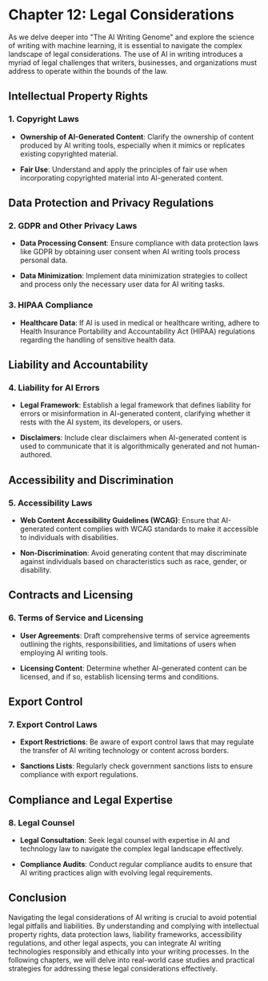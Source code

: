 Chapter 12: Legal Considerations
================================

As we delve deeper into "The AI Writing Genome" and explore the science of writing with machine learning, it is essential to navigate the complex landscape of legal considerations. The use of AI in writing introduces a myriad of legal challenges that writers, businesses, and organizations must address to operate within the bounds of the law.

Intellectual Property Rights
----------------------------

### 1. **Copyright Laws**

* **Ownership of AI-Generated Content**: Clarify the ownership of content produced by AI writing tools, especially when it mimics or replicates existing copyrighted material.

* **Fair Use**: Understand and apply the principles of fair use when incorporating copyrighted material into AI-generated content.

Data Protection and Privacy Regulations
---------------------------------------

### 2. **GDPR and Other Privacy Laws**

* **Data Processing Consent**: Ensure compliance with data protection laws like GDPR by obtaining user consent when AI writing tools process personal data.

* **Data Minimization**: Implement data minimization strategies to collect and process only the necessary user data for AI writing tasks.

### 3. **HIPAA Compliance**

* **Healthcare Data**: If AI is used in medical or healthcare writing, adhere to Health Insurance Portability and Accountability Act (HIPAA) regulations regarding the handling of sensitive health data.

Liability and Accountability
----------------------------

### 4. **Liability for AI Errors**

* **Legal Framework**: Establish a legal framework that defines liability for errors or misinformation in AI-generated content, clarifying whether it rests with the AI system, its developers, or users.

* **Disclaimers**: Include clear disclaimers when AI-generated content is used to communicate that it is algorithmically generated and not human-authored.

Accessibility and Discrimination
--------------------------------

### 5. **Accessibility Laws**

* **Web Content Accessibility Guidelines (WCAG)**: Ensure that AI-generated content complies with WCAG standards to make it accessible to individuals with disabilities.

* **Non-Discrimination**: Avoid generating content that may discriminate against individuals based on characteristics such as race, gender, or disability.

Contracts and Licensing
-----------------------

### 6. **Terms of Service and Licensing**

* **User Agreements**: Draft comprehensive terms of service agreements outlining the rights, responsibilities, and limitations of users when employing AI writing tools.

* **Licensing Content**: Determine whether AI-generated content can be licensed, and if so, establish licensing terms and conditions.

Export Control
--------------

### 7. **Export Control Laws**

* **Export Restrictions**: Be aware of export control laws that may regulate the transfer of AI writing technology or content across borders.

* **Sanctions Lists**: Regularly check government sanctions lists to ensure compliance with export regulations.

Compliance and Legal Expertise
------------------------------

### 8. **Legal Counsel**

* **Legal Consultation**: Seek legal counsel with expertise in AI and technology law to navigate the complex legal landscape effectively.

* **Compliance Audits**: Conduct regular compliance audits to ensure that AI writing practices align with evolving legal requirements.

Conclusion
----------

Navigating the legal considerations of AI writing is crucial to avoid potential legal pitfalls and liabilities. By understanding and complying with intellectual property rights, data protection laws, liability frameworks, accessibility regulations, and other legal aspects, you can integrate AI writing technologies responsibly and ethically into your writing processes. In the following chapters, we will delve into real-world case studies and practical strategies for addressing these legal considerations effectively.
